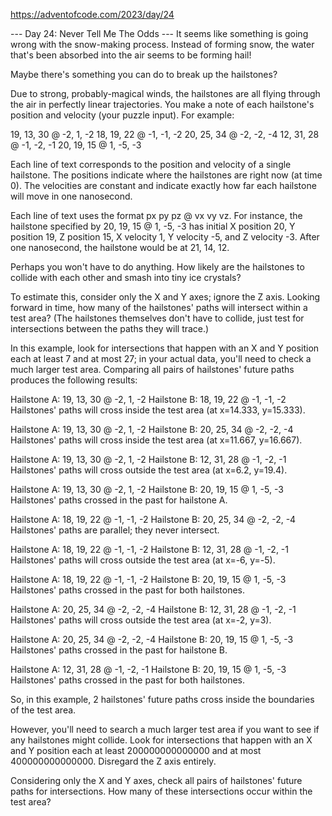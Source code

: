 https://adventofcode.com/2023/day/24

--- Day 24: Never Tell Me The Odds ---
It seems like something is going wrong with the snow-making process. Instead of forming snow, the water that's been absorbed into the air seems to be forming hail!

Maybe there's something you can do to break up the hailstones?

Due to strong, probably-magical winds, the hailstones are all flying through the air in perfectly linear trajectories. You make a note of each hailstone's position and velocity (your puzzle input). For example:

19, 13, 30 @ -2, 1, -2
18, 19, 22 @ -1, -1, -2
20, 25, 34 @ -2, -2, -4
12, 31, 28 @ -1, -2, -1
20, 19, 15 @ 1, -5, -3

Each line of text corresponds to the position and velocity of a single hailstone. The positions indicate where the hailstones are right now (at time 0). The velocities are constant and indicate exactly how far each hailstone will move in one nanosecond.

Each line of text uses the format px py pz @ vx vy vz. For instance, the hailstone specified by 20, 19, 15 @ 1, -5, -3 has initial X position 20, Y position 19, Z position 15, X velocity 1, Y velocity -5, and Z velocity -3. After one nanosecond, the hailstone would be at 21, 14, 12.

Perhaps you won't have to do anything. How likely are the hailstones to collide with each other and smash into tiny ice crystals?

To estimate this, consider only the X and Y axes; ignore the Z axis. Looking forward in time, how many of the hailstones' paths will intersect within a test area? (The hailstones themselves don't have to collide, just test for intersections between the paths they will trace.)

In this example, look for intersections that happen with an X and Y position each at least 7 and at most 27; in your actual data, you'll need to check a much larger test area. Comparing all pairs of hailstones' future paths produces the following results:

Hailstone A: 19, 13, 30 @ -2, 1, -2
Hailstone B: 18, 19, 22 @ -1, -1, -2
Hailstones' paths will cross inside the test area (at x=14.333, y=15.333).

Hailstone A: 19, 13, 30 @ -2, 1, -2
Hailstone B: 20, 25, 34 @ -2, -2, -4
Hailstones' paths will cross inside the test area (at x=11.667, y=16.667).

Hailstone A: 19, 13, 30 @ -2, 1, -2
Hailstone B: 12, 31, 28 @ -1, -2, -1
Hailstones' paths will cross outside the test area (at x=6.2, y=19.4).

Hailstone A: 19, 13, 30 @ -2, 1, -2
Hailstone B: 20, 19, 15 @ 1, -5, -3
Hailstones' paths crossed in the past for hailstone A.

Hailstone A: 18, 19, 22 @ -1, -1, -2
Hailstone B: 20, 25, 34 @ -2, -2, -4
Hailstones' paths are parallel; they never intersect.

Hailstone A: 18, 19, 22 @ -1, -1, -2
Hailstone B: 12, 31, 28 @ -1, -2, -1
Hailstones' paths will cross outside the test area (at x=-6, y=-5).

Hailstone A: 18, 19, 22 @ -1, -1, -2
Hailstone B: 20, 19, 15 @ 1, -5, -3
Hailstones' paths crossed in the past for both hailstones.

Hailstone A: 20, 25, 34 @ -2, -2, -4
Hailstone B: 12, 31, 28 @ -1, -2, -1
Hailstones' paths will cross outside the test area (at x=-2, y=3).

Hailstone A: 20, 25, 34 @ -2, -2, -4
Hailstone B: 20, 19, 15 @ 1, -5, -3
Hailstones' paths crossed in the past for hailstone B.

Hailstone A: 12, 31, 28 @ -1, -2, -1
Hailstone B: 20, 19, 15 @ 1, -5, -3
Hailstones' paths crossed in the past for both hailstones.

So, in this example, 2 hailstones' future paths cross inside the boundaries of the test area.

However, you'll need to search a much larger test area if you want to see if any hailstones might collide. Look for intersections that happen with an X and Y position each at least 200000000000000 and at most 400000000000000. Disregard the Z axis entirely.

Considering only the X and Y axes, check all pairs of hailstones' future paths for intersections. How many of these intersections occur within the test area?
